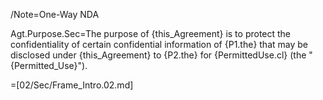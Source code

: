 /Note=One-Way NDA

Agt.Purpose.Sec=The purpose of {this_Agreement} is to protect the confidentiality of certain confidential information of {P1.the} that may be disclosed under {this_Agreement} to {P2.the} for {PermittedUse.cl} (the "{Permitted_Use}").

=[02/Sec/Frame_Intro.02.md]
